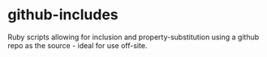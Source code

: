 github-includes
===============

Ruby scripts allowing for inclusion and property-substitution using a github repo as the source - ideal for use off-site.
